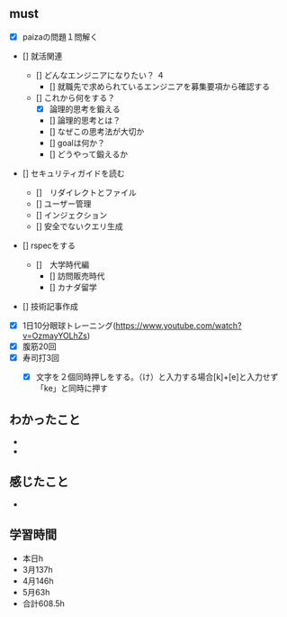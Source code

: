 

## must
- [x] paizaの問題１問解く  
- [] 就活関連  
  - [] どんなエンジニアになりたい？   ４
    - [] 就職先で求められているエンジニアを募集要項から確認する 
  - [] これから何をする？
    - [x] 論理的思考を鍛える
    - [] 論理的思考とは？
    - [] なぜこの思考法が大切か
    - [] goalは何か？
    - [] どうやって鍛えるか
- [] セキュリティガイドを読む   
  - []　リダイレクトとファイル
  - [] ユーザー管理
  - [] インジェクション
  - [] 安全でないクエリ生成
- [] rspecをする　　
  - []　大学時代編
     - [] 訪問販売時代
     - [] カナダ留学

- [] 技術記事作成      
- [x] 1日10分眼球トレーニング(https://www.youtube.com/watch?v=OzmayYOLhZs)
- [x] 腹筋20回
- [x] 寿司打3回
  - [x] 文字を２個同時押しをする。（け）と入力する場合[k]+[e]と入力せず「ke」と同時に押す



## わかったこと
-
-




## 感じたこと
- 


## 学習時間
  - 本日h
  - 3月137h
  - 4月146h
  - 5月63h
  - 合計608.5h
    
